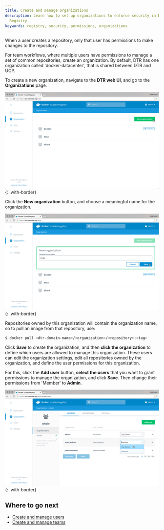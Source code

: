 ```yaml
---
title: Create and manage organizations
description: Learn how to set up organizations to enforce security in Docker Trusted
  Registry.
keywords: registry, security, permissions, organizations
---
```


When a user creates a repository, only that user has permissions to make changes
to the repository.

For team workflows, where multiple users have permissions to manage a set of
common repositories, create an organization. By default, DTR has one
organization called 'docker-datacenter', that is shared between DTR and UCP.

To create a new organization, navigate to the **DTR web UI**, and go to the
**Organizations** page.

![](../../images/create-and-manage-orgs-1.png){: .with-border}

Click the **New organization** button, and choose a meaningful name for the
organization.

![](../../images/create-and-manage-orgs-2.png){: .with-border}

Repositories owned by this organization will contain the organization name, so
to pull an image from that repository, use:

```bash
$ docker pull <dtr-domain-name>/<organization>/<repository>:<tag>
```

Click **Save** to create the organization, and then **click the organization**
to define which users are allowed to manage this
organization. These users can edit the organization settings, edit
all repositories owned by the organization, and define the user permissions for
this organization.

For this, click the **Add user** button, **select the users** that you want to
grant permissions to manage the organization, and click
**Save**. Then change their permissions from 'Member' to **Admin**.

![](../../images/create-and-manage-orgs-3.png){: .with-border}

## Where to go next

* [Create and manage users](create-and-manage-users.md)
* [Create and manage teams](create-and-manage-teams.md)
